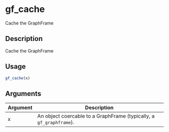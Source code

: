 # gf_cache


Cache the GraphFrame




## Description

Cache the GraphFrame





## Usage
```r
gf_cache(x)
```




## Arguments


Argument      |Description
------------- |----------------
x | An object coercable to a GraphFrame (typically, a ``gf_graphframe``).






